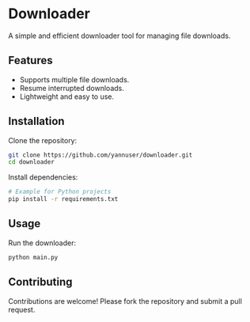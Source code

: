 # Downloader

A simple and efficient downloader tool for managing file downloads.

## Features

- Supports multiple file downloads.
- Resume interrupted downloads.
- Lightweight and easy to use.

## Installation

Clone the repository:

```bash
git clone https://github.com/yannuser/downloader.git
cd downloader
```

Install dependencies:

```bash
# Example for Python projects
pip install -r requirements.txt
```

## Usage

Run the downloader:

```bash
python main.py
```

## Contributing

Contributions are welcome! Please fork the repository and submit a pull request.

